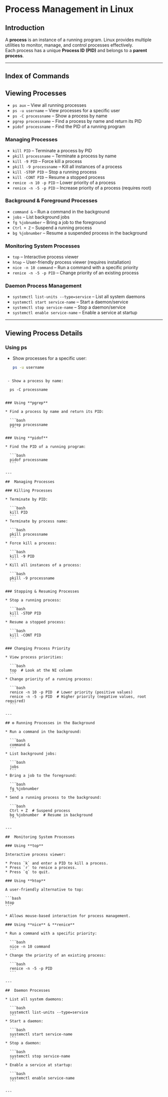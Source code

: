 
# Process Management in Linux

##  Introduction
A **process** is an instance of a running program. Linux provides multiple utilities to monitor, manage, and control processes effectively.  
Each process has a unique **Process ID (PID)** and belongs to a **parent process**.

---

##  Index of Commands
##  Viewing Processes
- `ps aux` – View all running processes  
- `ps -u username` – View processes for a specific user  
- `ps -C processname` – Show a process by name  
- `pgrep processname` – Find a process by name and return its PID  
- `pidof processname` – Find the PID of a running program  

###  Managing Processes
- `kill PID` – Terminate a process by PID  
- `pkill processname` – Terminate a process by name  
- `kill -9 PID` – Force kill a process  
- `pkill -9 processname` – Kill all instances of a process  
- `kill -STOP PID` – Stop a running process  
- `kill -CONT PID` – Resume a stopped process  
- `renice -n 10 -p PID` – Lower priority of a process  
- `renice -n -5 -p PID` – Increase priority of a process (requires root)  

###  Background & Foreground Processes
- `command &` – Run a command in the background  
- `jobs` – List background jobs  
- `fg %jobnumber` – Bring a job to the foreground  
- `Ctrl + Z` – Suspend a running process  
- `bg %jobnumber` – Resume a suspended process in the background  

###  Monitoring System Processes
- `top` – Interactive process viewer  
- `htop` – User-friendly process viewer (requires installation)  
- `nice -n 10 command` – Run a command with a specific priority  
- `renice -n -5 -p PID` – Change priority of an existing process  

###  Daemon Process Management
- `systemctl list-units --type=service` – List all system daemons  
- `systemctl start service-name` – Start a daemon/service  
- `systemctl stop service-name` – Stop a daemon/service  
- `systemctl enable service-name` – Enable a service at startup  

---

##  Viewing Process Details
### Using **ps**
- Show processes for a specific user:  
  ```bash
  ps -u username
````

 - Show a process by name:

  ps -C processname
  

### Using **pgrep**

* Find a process by name and return its PID:

  ```bash
  pgrep processname
  ```

### Using **pidof**

* Find the PID of a running program:

  ```bash
  pidof processname
  ```

---

##  Managing Processes

### Killing Processes

* Terminate by PID:

  ```bash
  kill PID
  ```
* Terminate by process name:

  ```bash
  pkill processname
  ```
* Force kill a process:

  ```bash
  kill -9 PID
  ```
* Kill all instances of a process:

  ```bash
  pkill -9 processname
  ```

### Stopping & Resuming Processes

* Stop a running process:

  ```bash
  kill -STOP PID
  ```
* Resume a stopped process:

  ```bash
  kill -CONT PID
  ```

### Changing Process Priority

* View process priorities:

  ```bash
  top  # Look at the NI column
  ```
* Change priority of a running process:

  ```bash
  renice -n 10 -p PID  # Lower priority (positive values)
  renice -n -5 -p PID  # Higher priority (negative values, root required)
  ```

---

## ⚙ Running Processes in the Background

* Run a command in the background:

  ```bash
  command &
  ```
* List background jobs:

  ```bash
  jobs
  ```
* Bring a job to the foreground:

  ```bash
  fg %jobnumber
  ```
* Send a running process to the background:

  ```bash
  Ctrl + Z  # Suspend process
  bg %jobnumber  # Resume in background
  ```

---

##  Monitoring System Processes

### Using **top**

Interactive process viewer:

* Press `k` and enter a PID to kill a process.
* Press `r` to renice a process.
* Press `q` to quit.

### Using **htop**

A user-friendly alternative to top:

```bash
htop
```

* Allows mouse-based interaction for process management.

### Using **nice** & **renice**

* Run a command with a specific priority:

  ```bash
  nice -n 10 command
  ```
* Change the priority of an existing process:

  ```bash
  renice -n -5 -p PID
  ```

---

##  Daemon Processes

* List all system daemons:

  ```bash
  systemctl list-units --type=service
  ```
* Start a daemon:

  ```bash
  systemctl start service-name
  ```
* Stop a daemon:

  ```bash
  systemctl stop service-name
  ```
* Enable a service at startup:

  ```bash
  systemctl enable service-name
  ```

---





